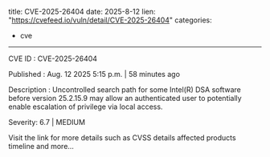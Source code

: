  
title: CVE-2025-26404
date: 2025-8-12
lien: "https://cvefeed.io/vuln/detail/CVE-2025-26404"
categories:
  - cve
---

CVE ID : CVE-2025-26404

Published :  Aug. 12
2025
5:15 p.m. | 58 minutes ago

Description : Uncontrolled search path for some Intel(R) DSA software before version 25.2.15.9 may allow an authenticated user to potentially enable escalation of privilege via local access.

Severity: 6.7 | MEDIUM

Visit the link for more details
such as CVSS details
affected products
timeline
and more...
